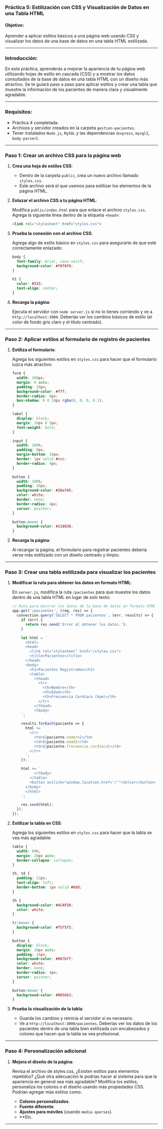 ### Práctica 5: Estilización con CSS y Visualización de Datos en una Tabla HTML

#### Objetivo:
Aprender a aplicar estilos básicos a una página web usando CSS y visualizar los datos de una base de datos en una tabla HTML estilizada.

---

### Introducción:
En esta práctica, aprenderás a mejorar la apariencia de tu página web utilizando hojas de estilo en cascada (CSS) y a mostrar los datos consultados de la base de datos en una tabla HTML con un diseño más atractivo. Se te guiará paso a paso para aplicar estilos y crear una tabla que muestre la información de los pacientes de manera clara y visualmente agradable.

---

### Requisitos:
- Práctica 4 completada.
- Archivos y servidor creados en la carpeta `gestion-pacientes`.
- Tener instalados `Node.js`, `MySQL` y las dependencias (`express`, `mysql2`, `body-parser`).

---

### Paso 1: Crear un archivo CSS para la página web

1. **Crea una hoja de estilos CSS**:

   - Dentro de la carpeta `public`, crea un nuevo archivo llamado `styles.css`.
   - Este archivo será el que usemos para estilizar los elementos de la página HTML.

2. **Enlazar el archivo CSS a tu página HTML**:

   Modifica `public/index.html` para que enlace el archivo `styles.css`. Agrega la siguiente línea dentro de la etiqueta `<head>`:

   ```html
   <link rel="stylesheet" href="styles.css">
   ```

3. **Prueba la conexión con el archivo CSS**:

   Agrega algo de estilo básico en `styles.css` para asegurarte de que esté correctamente enlazado:

   ```css
   body {
     font-family: Arial, sans-serif;
     background-color: #f0f0f0;
   }

   h1 {
     color: #333;
     text-align: center;
   }
   ```

4. **Recarga la página**:

   Ejecuta el servidor con `node server.js` si no lo tienes corriendo y ve a `http://localhost:3000`. Deberías ver los cambios básicos de estilo (el color de fondo gris claro y el título centrado).

---

### Paso 2: Aplicar estilos al formulario de registro de pacientes

1. **Estiliza el formulario**:

   Agrega los siguientes estilos en `styles.css` para hacer que el formulario luzca más atractivo:

   ```css
   form {
     width: 300px;
     margin: 0 auto;
     padding: 20px;
     background-color: #fff;
     border-radius: 8px;
     box-shadow: 0 0 10px rgba(0, 0, 0, 0.1);
   }

   label {
     display: block;
     margin: 10px 0 5px;
     font-weight: bold;
   }

   input {
     width: 100%;
     padding: 8px;
     margin-bottom: 10px;
     border: 1px solid #ccc;
     border-radius: 4px;
   }

   button {
     width: 100%;
     padding: 10px;
     background-color: #28a745;
     color: white;
     border: none;
     border-radius: 4px;
     cursor: pointer;
   }

   button:hover {
     background-color: #218838;
   }
   ```

2. **Recarga la página**:

   Al recargar la página, el formulario para registrar pacientes debería verse más estilizado con un diseño centrado y limpio.

---

### Paso 3: Crear una tabla estilizada para visualizar los pacientes

1. **Modificar la ruta para obtener los datos en formato HTML**:

   En `server.js`, modifica la ruta `/pacientes` para que muestre los datos dentro de una tabla HTML en lugar de solo texto:

   ```javascript
   // Ruta para mostrar los datos de la base de datos en formato HTML
   app.get('/pacientes', (req, res) => {
     connection.query('SELECT * FROM pacientes', (err, results) => {
       if (err) {
         return res.send('Error al obtener los datos.');
       }

       let html = `
         <html>
         <head>
           <link rel="stylesheet" href="/styles.css">
           <title>Pacientes</title>
         </head>
         <body>
           <h1>Pacientes Registrados</h1>
           <table>
             <thead>
               <tr>
                 <th>Nombre</th>
                 <th>Edad</th>
                 <th>Frecuencia Cardiaca (bpm)</th>
               </tr>
             </thead>
             <tbody>
       `;

       results.forEach(paciente => {
         html += `
           <tr>
             <td>${paciente.nombre}</td>
             <td>${paciente.edad}</td>
             <td>${paciente.frecuencia_cardiaca}</td>
           </tr>
         `;
       });

       html += `
             </tbody>
           </table>
           <button onclick="window.location.href='/'">Volver</button>
         </body>
         </html>
       `;

       res.send(html);
     });
   });
   ```

2. **Estilizar la tabla en CSS**:

   Agrega los siguientes estilos en `styles.css` para hacer que la tabla se vea más agradable:

   ```css
   table {
     width: 80%;
     margin: 20px auto;
     border-collapse: collapse;
   }

   th, td {
     padding: 12px;
     text-align: left;
     border-bottom: 1px solid #ddd;
   }

   th {
     background-color: #4CAF50;
     color: white;
   }

   tr:hover {
     background-color: #f5f5f5;
   }

   button {
     display: block;
     margin: 20px auto;
     padding: 10px;
     background-color: #007bff;
     color: white;
     border: none;
     border-radius: 4px;
     cursor: pointer;
   }

   button:hover {
     background-color: #0056b3;
   }
   ```

3. **Prueba la visualización de la tabla**:

   - Guarda los cambios y reinicia el servidor si es necesario.
   - Ve a `http://localhost:3000/pacientes`. Deberías ver los datos de los pacientes dentro de una tabla bien estilizada con encabezados y colores que hacen que la tabla se vea profesional.

---

### Paso 4: Personalización adicional

1. **Mejora el diseño de la página**:
   
   Revisa el archivo de styles.css, ¿Existen estilos para elementos repetidos? ¿Qué otra adecuación le podrías hacer al sistema para que la apariencia en general sea más agradable? Modifica los estilos, personaliza los colores o el diseño usando más propiedades CSS. Podrían agregar más estilos como:
   
   - **Colores personalizados**.
   - **Fuente diferente**.
   - **Ajustes para móviles** (usando `media queries`).
   - **Etc.

---
